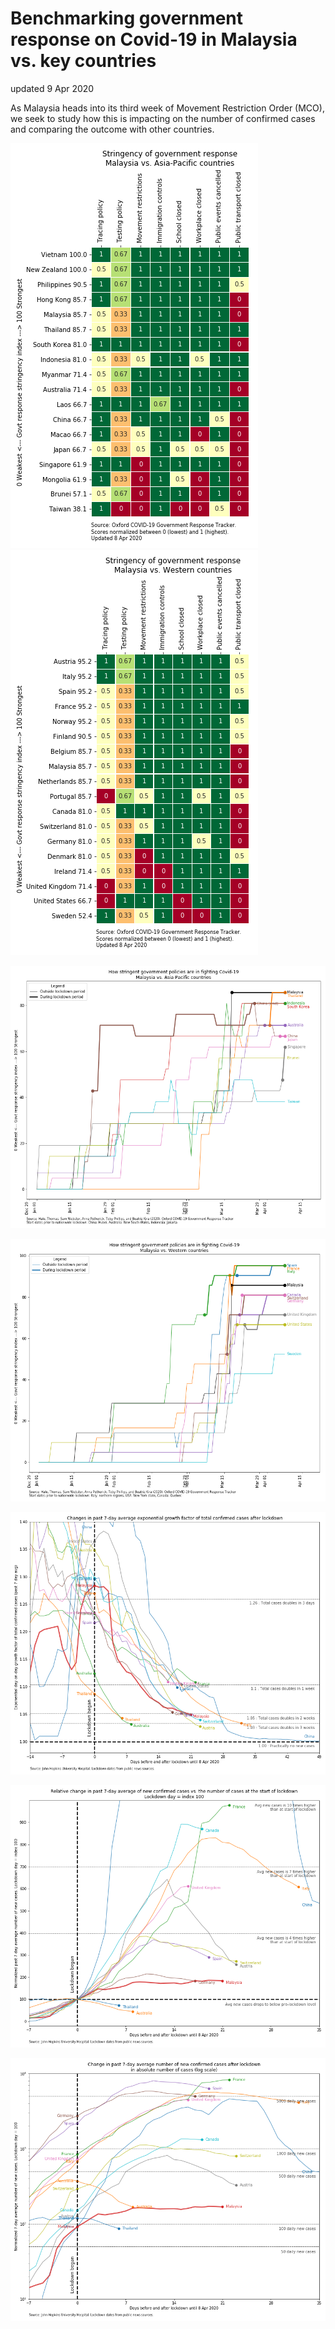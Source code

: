 # Benchmarking government response on Covid-19 in Malaysia vs. key countries
updated 9 Apr 2020
<p>
As Malaysia heads into its third week of Movement Restriction Order (MCO), we seek to study how this is impacting on the number of confirmed cases and comparing the outcome with other countries. 
<p>
<img src="https://github.com/khairulomar/Covid-19/blob/master/img/stringency_msia_rank_asiapac.png"> <img src="https://github.com/khairulomar/Covid-19/blob/master/img/stringency_msia_rank_west.png">
<p>
<img src="https://github.com/khairulomar/Covid-19/blob/master/img/stringency_msia_timeline_asiapac.png">
<p>
<img src="https://github.com/khairulomar/Covid-19/blob/master/img/stringency_msia_timeline_west.png">
<p>
<img src="https://github.com/khairulomar/Covid-19/blob/master/img/lockdown_msia_post_lockdown_1.png">
<p>
<img src="https://github.com/khairulomar/Covid-19/blob/master/img/lockdown_msia_post_lockdown_2.png">
<p>
<img src="https://github.com/khairulomar/Covid-19/blob/master/img/lockdown_msia_post_lockdown_3.png">
